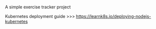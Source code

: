 A simple exercise tracker project

Kubernetes deployment guide >>> https://learnk8s.io/deploying-nodejs-kubernetes